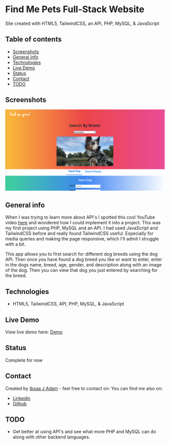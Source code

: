 # Find Me Pets Full-Stack Website
Site created with HTML5, TailwindCSS, an API, PHP, MySQL, & JavaScript

## Table of contents
* [Screenshots](#screenshots)
* [General info](#general-info)
* [Technologies](#technologies)
* [Live Demo](#live-demo)
* [Status](#status)
* [Contact](#contact)
* [TODO](#TODO)


## Screenshots 

<img src="public/img/find-me-pets.png">

## General info
When I was trying to learn more about API's I spotted this cool YouTube video [here](https://www.youtube.com/watch?v=AVmGmLFcukM) and wondered how I could implement it into a project. This was my first project using PHP, MySQL and an API. I had used JavaScript and TailwindCSS before and really found TailwindCSS useful. Especially for media queries and making the page responsive, which I'll admit I struggle with a bit.

This app allows you to first search for different dog breeds using the dog API. Then once you have found a dog breed you like or want to enter, enter in the dogs name, breed, age, gender, and description along with an image of the dog. Then you can view that dog you just entered by searching for the breed.


## Technologies
* HTML5, TailwindCSS, API, PHP, MySQL, & JavaScript


## Live Demo
View live demo here: [Demo](https://find-me-pets.000webhostapp.com/)


## Status
Complete for now


## Contact
Created by [Ibsaa J Adam](https://github.com/ibsaajadam) - feel free to contact on:
You can find me also on:
* [Linkedin](https://www.linkedin.com/in/ibsaajadam/)
* [Github](https://github.com/ibsaajadam)

## TODO

* Get better at using API's and see what more PHP and MySQL can do along with other backend languages.
